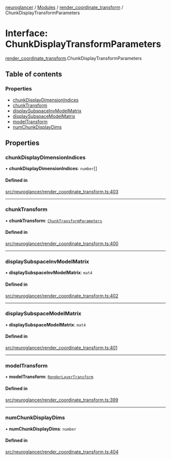 [neuroglancer](../README.md) / [Modules](../modules.md) / [render\_coordinate\_transform](../modules/render_coordinate_transform.md) / ChunkDisplayTransformParameters

# Interface: ChunkDisplayTransformParameters

[render_coordinate_transform](../modules/render_coordinate_transform.md).ChunkDisplayTransformParameters

## Table of contents

### Properties

- [chunkDisplayDimensionIndices](render_coordinate_transform.ChunkDisplayTransformParameters.md#chunkdisplaydimensionindices)
- [chunkTransform](render_coordinate_transform.ChunkDisplayTransformParameters.md#chunktransform)
- [displaySubspaceInvModelMatrix](render_coordinate_transform.ChunkDisplayTransformParameters.md#displaysubspaceinvmodelmatrix)
- [displaySubspaceModelMatrix](render_coordinate_transform.ChunkDisplayTransformParameters.md#displaysubspacemodelmatrix)
- [modelTransform](render_coordinate_transform.ChunkDisplayTransformParameters.md#modeltransform)
- [numChunkDisplayDims](render_coordinate_transform.ChunkDisplayTransformParameters.md#numchunkdisplaydims)

## Properties

### chunkDisplayDimensionIndices

• **chunkDisplayDimensionIndices**: `number`[]

#### Defined in

[src/neuroglancer/render_coordinate_transform.ts:403](https://github.com/ActiveBrainAtlas2/neuroglancer/blob/8fef58ad/src/neuroglancer/render_coordinate_transform.ts#L403)

___

### chunkTransform

• **chunkTransform**: [`ChunkTransformParameters`](render_coordinate_transform.ChunkTransformParameters.md)

#### Defined in

[src/neuroglancer/render_coordinate_transform.ts:400](https://github.com/ActiveBrainAtlas2/neuroglancer/blob/8fef58ad/src/neuroglancer/render_coordinate_transform.ts#L400)

___

### displaySubspaceInvModelMatrix

• **displaySubspaceInvModelMatrix**: `mat4`

#### Defined in

[src/neuroglancer/render_coordinate_transform.ts:402](https://github.com/ActiveBrainAtlas2/neuroglancer/blob/8fef58ad/src/neuroglancer/render_coordinate_transform.ts#L402)

___

### displaySubspaceModelMatrix

• **displaySubspaceModelMatrix**: `mat4`

#### Defined in

[src/neuroglancer/render_coordinate_transform.ts:401](https://github.com/ActiveBrainAtlas2/neuroglancer/blob/8fef58ad/src/neuroglancer/render_coordinate_transform.ts#L401)

___

### modelTransform

• **modelTransform**: [`RenderLayerTransform`](render_coordinate_transform.RenderLayerTransform.md)

#### Defined in

[src/neuroglancer/render_coordinate_transform.ts:399](https://github.com/ActiveBrainAtlas2/neuroglancer/blob/8fef58ad/src/neuroglancer/render_coordinate_transform.ts#L399)

___

### numChunkDisplayDims

• **numChunkDisplayDims**: `number`

#### Defined in

[src/neuroglancer/render_coordinate_transform.ts:404](https://github.com/ActiveBrainAtlas2/neuroglancer/blob/8fef58ad/src/neuroglancer/render_coordinate_transform.ts#L404)
